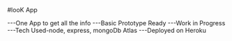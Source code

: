 #looK App

---One App to get all the info
---Basic Prototype Ready
---Work in Progress
---Tech Used-node, express, mongoDb Atlas
---Deployed on Heroku
